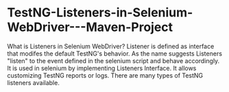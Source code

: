 # TestNG-Listeners-in-Selenium-WebDriver---Maven-Project
What is Listeners in Selenium WebDriver? Listener is defined as interface that modifes the default TestNG's behavior. As the name suggests Listeners "listen" to the event defined in the selenium script and behave accordingly. It is used in selenium by implementing Listeners Interface. It allows customizing TestNG reports or logs. There are many types of TestNG listeners available.
